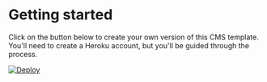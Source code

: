 # Getting started

Click on the button below to create your own version of this CMS template.  You'll need to create a Heroku account, but you'll be guided through the process.

[![Deploy](https://www.herokucdn.com/deploy/button.png)](https://heroku.com/deploy)